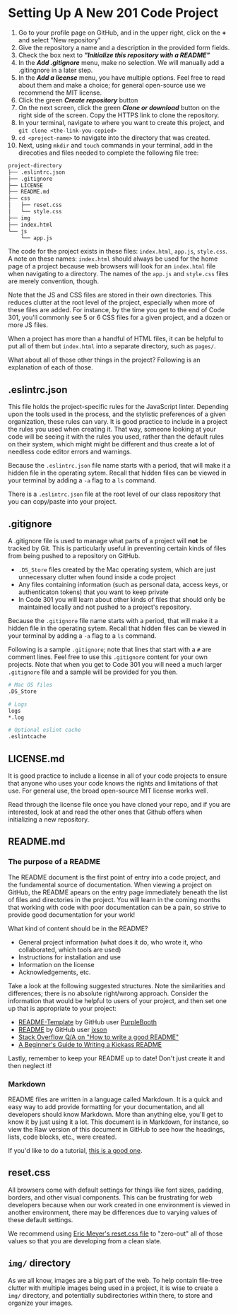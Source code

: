# Setting Up A New 201 Code Project

1. Go to your profile page on GitHub, and in the upper right, click on the **+** and select "New repository"
1. Give the repository a name and a description in the provided form fields.
1. Check the box next to ***"Initialize this repository with a README"***
1. In the ***Add .gitignore*** menu, make no selection. We will manually add a .gitingnore in a later step.
1. In the ***Add a license*** menu, you have multiple options. Feel free to read about them and make a choice; for general open-source use we recommend the MIT license.
1. Click the green ***Create repository*** button
1. On the next screen, click the green ***Clone or download*** button on the right side of the screen. Copy the HTTPS link to clone the repository.
1. In your terminal, navigate to  where you want to create this project, and `git clone <the-link-you-copied>`
1. `cd <project-name>` to navigate into the directory that was created.
1. Next, using `mkdir` and `touch` commands in your terminal, add in the direcoties and files needed to complete the following file tree:

```sh
project-directory
├── .eslintrc.json
├── .gitignore
├── LICENSE
├── README.md
├── css
│   ├── reset.css
│   └── style.css
├── img
├── index.html
└── js
    └── app.js
```

The code for the project exists in these files: `index.html`, `app.js`, `style.css`. A note on these names: `index.html` should always be used for the home page of a project because web browsers will look for an `index.html` file when navigating to a directory. The names of the `app.js` and `style.css` files are merely convention, though.

Note that the JS and CSS files are stored in their own directories. This reduces clutter at the root level of the project, especially when more of these files are added. For instance, by the time you get to the end of Code 301, you'll commonly see 5 or 6 CSS files for a given project, and a dozen or more JS files.

When a project has more than a handful of HTML files, it can be helpful to put all of them but `index.html` into a separate directory, such as `pages/`.

What about all of those other things in the project? Following is an explanation of each of those.

## .eslintrc.json

This file holds the project-specific rules for the JavaScript linter. Depending upon the tools used in the process, and the stylistic preferences of a given organization, these rules can vary. It is good practice to include in a project the rules you used when creating it. That way, someone looking at your code will be seeing it with the rules you used, rather than the default rules on their system, which might might be different and thus create a lot of needless code editor errors and warnings.

Because the `.eslintrc.json` file name starts with a period, that will make it a hidden file in the operating sytem. Recall that hidden files can be viewed in your terminal by adding a `-a` flag to a `ls` command.

There is a `.eslintrc.json` file at the root level of our class repository that you can copy/paste into your project.

## .gitignore

A .gitignore file is used to manage what parts of a project will **not** be tracked by Git. This is particularly useful in preventing certain kinds of files from being pushed to a repository on GitHub.

- `.DS_Store` files created by the Mac operating system, which are just unnecessary clutter when found inside a code project
- Any files containing information (such as personal data, access keys, or authenticaton tokens) that you want to keep private
- In Code 301 you will learn about other kinds of files that should only be maintained locally and not pushed to a project's repository.

Because the `.gitignore` file name starts with a period, that will make it a hidden file in the operating sytem. Recall that hidden files can be viewed in your terminal by adding a `-a` flag to a `ls` command.

Following is a sample `.gitignore`; note that lines that start with a `#` are comment lines. Feel free to use this `.gitignore` content for your own projects. Note that when you get to Code 301 you will need a much larger `.gitignore` file and a sample will be provided for you then.

```sh
# Mac OS files
.DS_Store

# Logs
logs
*.log

# Optional eslint cache
.eslintcache
```

## LICENSE.md

It is good practice to include a license in all of your code projects to ensure that anyone who uses your code knows the rights and limitations of that use. For general use, the broad open-source MIT license works well.

Read through the license file once you have cloned your repo, and if you are interested, look at and read the other ones that Github offers when initializing a new repository.

## README.md

### The purpose of a README

The README document is the first point of entry into a code project, and the fundamental source of documentation. When viewing a project on GitHub, the README apears on the entry page immediately beneath the list of files and directories in the project. You will learn in the coming months that working with code with poor documentation can be a pain, so strive to provide good documentation for your work!

What kind of content should be in the README?

- General project information (what does it do, who wrote it, who collaborated, which tools are used)
- Instructions for installation and use
- Information on the license
- Acknowledgements, etc.

Take a look at the following suggested structures. Note the similarities and differences; there is no absolute right/wrong approach. Consider the information that would be helpful to users of your project, and then set one up that is appropriate to your project:

* [README-Template](https://gist.github.com/PurpleBooth/109311bb0361f32d87a2) by GitHub user [PurpleBooth](https://gist.github.com/PurpleBooth)
* [README](https://gist.github.com/jxson/1784669) by GitHub user [jxson](https://gist.github.com/jxson)
* [Stack Overflow Q/A on "How to write a good README"](https://stackoverflow.com/questions/2304863/how-to-write-a-good-readme)
* [A Beginner's Guide to Writing a Kickass README](https://medium.com/@meakaakka/a-beginners-guide-to-writing-a-kickass-readme-7ac01da88ab3)

Lastly, remember to keep your README up to date! Don't just create it and then neglect it!

### Markdown

README files are written in a language called Markdown. It is a quick and easy way to add provide formatting for your documentation, and all developers should know Markdown. More than anything else, you'll get to know it by just using it a lot. This document is in Markdown, for instance, so view the Raw version of this document in GitHub to see how the headings, lists, code blocks, etc., were created.

If you'd like to do a tutorial, [this is a good one](https://www.markdowntutorial.com/).

## reset.css

All browsers come with default settings for things like font sizes, padding, borders, and other visual components. This can be frustrating for web developers because when our work created in one environment is viewed in another environment, there may be differences due to varying values of these default settings.

We recommend using [Eric Meyer's reset.css file](https://meyerweb.com/eric/tools/css/reset/) to "zero-out" all of those values so that you are developing from a clean slate.

## `img/` directory

As we all know, images are a big part of the web. To help contain file-tree clutter with multiple images being used in a project, it is wise to create a `img/` directory, and potentially subdirectories within there, to store and organize your images.
